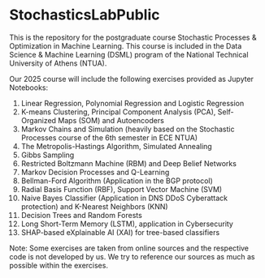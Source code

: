 # StochasticsLabPublic
This is the repository for the postgraduate course Stochastic Processes &amp; Optimization in Machine Learning. This course is included in the Data Science &amp; Machine Learning (DSML) program of the National Technical University of Athens (NTUA).  
  
Our 2025 course will include the following exercises provided as Jupyter Notebooks:  
1) Linear Regression, Polynomial Regression and Logistic Regression  
2) K-means Clustering, Principal Component Analysis (PCA), Self-Organized Maps (SOM) and Autoencoders  
3) Markov Chains and Simulation (heavily based on the Stochastic Processes course of the 6th semester in ECE NTUA)  
4) The Metropolis-Hastings Algorithm, Simulated Annealing
5) Gibbs Sampling 
6) Restricted Boltzmann Machine (RBM) and Deep Belief Networks  
7) Markov Decision Processes and Q-Learning  
8) Bellman-Ford Algorithm (Application in the BGP protocol)  
9) Radial Basis Function (RBF), Support Vector Machine (SVM)  
10) Naive Bayes Classifier (Application in DNS DDoS Cyberattack protection) and K-Nearest Neighbors (KNN)  
11) Decision Trees and Random Forests
12) Long Short-Term Memory (LSTM), application in Cybersecurity
13) SHAP-based eXplainable AI (XAI) for tree-based classifiers 
  
Note: Some exercises are taken from online sources and the respective code is not developed by us. We try to reference our sources as much as possible within the exercises.  

